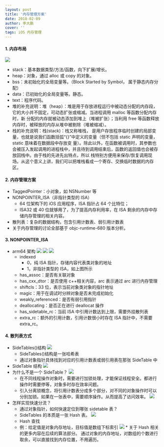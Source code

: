 ```yaml
---
layout: post
title: '内存管理方案'
date: 2018-02-09
author: 李大鹏
cover: ''
tags: iOS 内存管理
---
```


#### 1. 内存布局

![](http://files.pandaleo.cn/c70625807583c303e1167dbcfc351066.png)

- stack：基本数据类型/方法/函数，向下扩展/增长。
- heap：对象，通过 alloc 或 copy 的对象。
- bss：未初始化的全局变量等。（Block Started by Symbol， 属于静态内存分配）
- data：已初始化的全局变量等。静态。
- text：程序代码。
- 堆的补充说明：堆（heap）：堆是用于存放进程运行中被动态分配的内存段，它的大小并不固定，可动态扩张或缩减。当进程调用 malloc 等函数分配内存时，新 分配的内存就被动态添加到堆上（堆被扩张）；当利用 free 等函数释放内存时，被释放的内存从堆中被剔除（堆被缩减）。
- 栈的补充说明：栈(stack)：栈又称堆栈， 是用户存放程序临时创建的局部变量，也就是说我们函数括弧“{}”中定义的变量（但不包括 static 声明的变量，static 意味着在数据段中存放变 量）。除此以外，在函数被调用时，其参数也会被压入发起调用的进程栈中，并且待到调用结束后，函数的返回值也会被存放回栈中。由于栈的先进先出特点，所以 栈特别方便用来保存/恢复调用现场。从这个意义上讲，我们可以把堆栈看成一个寄存、交换临时数据的内存区。

#### 2. 内存管理方案

- TaggedPointer：小对象，如 NSNumber 等
- NONPOINTER_ISA（非指针类型的 ISA）
  - 64 位架构下的 iOS 应用程序，ISA 指针占 64 个比特位；
  - ISA32 或 40 位就够用了，为了提高内存利用率，在 ISA 剩余的内存中存储内存管理的相关内容。
- 散列表：复杂的数据结构，包含引用计数表、弱引用计数表
- 关于内存管理的讨论全部基于 objc-runtime-680 版本分析。

#### 3. NONPOINTER_ISA

- arm64 架构
  ![](http://files.pandaleo.cn/c39c35d9a1f3084a41fccbf04ecfcaad.png)
  ![](http://files.pandaleo.cn/260635a64c7bcf640db2cd218e04a341.png)
  ![](http://files.pandaleo.cn/a04a68b6cffcf276a01a94a3915c8f14.png)
  - indexed
    - 0，纯 ISA 指针，存储内容代表类对象的地址
    - 1，非指针类型的 ISA，如上图所示
  - has_assoc：是否有关联对象
  - has_cxx_dtor：是否使用 c++相关内容，arc 表示通过 arc 进行内存管理
  - shiftcls：33 位，表示当前对象类对象的指针地址
  - magic：用于在调试时分辨对象是否未完成初始化
  - weakly_referenced：是否有弱引用指针
  - deallocating：是否正在进行 deallocat 操作
  - has_sidetable_rc：当前 ISA 中引用计数达到上限，需要外挂散列表
  - extra_rc：额外的引用计数，引用计数很小时存在 ISA 指针中，不需要 extra_rc。

#### 4. 散列表方式

- SideTables()结构
  ![](http://files.pandaleo.cn/5fa77c89e4d181a8c1d08632840c6760.png)
  - SideTables()结构是一张哈希表
  - 通过对象指针具体找到对应的引用计数表或弱引用表在那张 SideTable 中
- SideTable 结构
  ![](http://files.pandaleo.cn/211d001559d57955cb97e604dcd5f8bf.png)
- 为什么不是一个 SideTable？
  ![](http://files.pandaleo.cn/64862dfe11607e9af6f7095e38936c26.png)
  - 在不同线程操作对象时，需要进行加锁处理，才能保证线程安全。都进行操作时需要停等，对象多时存在效率问题。
  - 引入分离锁概念，将引用计数表分成多个部分，对不同的对象操作时可以分别加锁。如果在一张表中，需要顺序操作。从而提高了访问效率。
    ![](http://files.pandaleo.cn/14667a5da0d877d31677f938381a743e.png)
- 怎样实现快速分流？
  - 通过对象指针，如何快速定位到哪张 sidetable 表？
  - SideTables 的本质是一张 Hash 表。
    ![](http://files.pandaleo.cn/04f7dd85adb65ad3290fd2aee2accb69.png)
  - Hash 查找
  - 例：给定值是对象内存地址，目标值是数组下标索引
    ![](http://files.pandaleo.cn/62fb6c560a1e199cef75480464964651.png) \* 关于 Hash 相关的更多内容在后续的算法部分。
    通过对象的内存地址，对数组的个数进行取余，可以直接找到内存位置，不用遍历。
